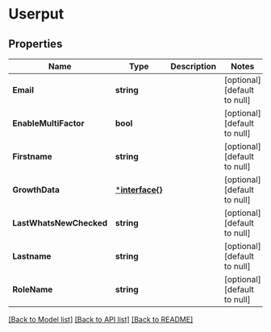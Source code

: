 # Userput

## Properties
Name | Type | Description | Notes
------------ | ------------- | ------------- | -------------
**Email** | **string** |  | [optional] [default to null]
**EnableMultiFactor** | **bool** |  | [optional] [default to null]
**Firstname** | **string** |  | [optional] [default to null]
**GrowthData** | [***interface{}**](interface{}.md) |  | [optional] [default to null]
**LastWhatsNewChecked** | **string** |  | [optional] [default to null]
**Lastname** | **string** |  | [optional] [default to null]
**RoleName** | **string** |  | [optional] [default to null]

[[Back to Model list]](../README.md#documentation-for-models) [[Back to API list]](../README.md#documentation-for-api-endpoints) [[Back to README]](../README.md)



